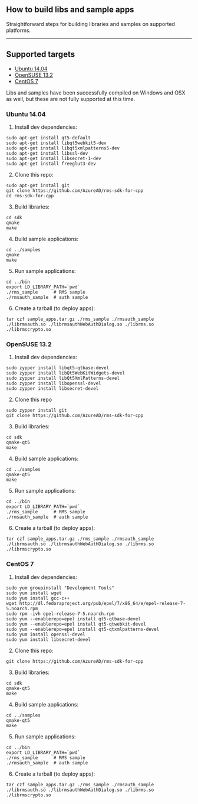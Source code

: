 ## How to build libs and sample apps

Straightforward steps for building libraries and samples on supported platforms.

---
## Supported targets
- [Ubuntu 14.04](#ubuntu-1404)
- [OpenSUSE 13.2](#opensuse-132)
- [CentOS 7](#centos-7)

Libs and samples have been successfully compiled on Windows and OSX as well, but these are not fully supported at this time.

### Ubuntu 14.04

1. Install dev dependencies:
  ```
  sudo apt-get install qt5-default
  sudo apt-get install libqt5webkit5-dev
  sudo apt-get install libqt5xmlpatterns5-dev
  sudo apt-get install libssl-dev
  sudo apt-get install libsecret-1-dev
  sudo apt-get install freeglut3-dev
  ```

2. Clone this repo:
  ```
  sudo apt-get install git
  git clone https://github.com/AzureAD/rms-sdk-for-cpp
  cd rms-sdk-for-cpp
  ```

3. Build libraries:
  ```
  cd sdk
  qmake
  make
  ```

4. Build sample applications:
  ```
  cd ../samples
  qmake
  make
  ```

5. Run sample applications:
  ```
  cd ../bin
  export LD_LIBRARY_PATH=`pwd`
  ./rms_sample	    # RMS sample
  ./rmsauth_sample	# auth sample
  ```

6. Create a tarball (to deploy apps):
  ```
  tar czf sample_apps.tar.gz ./rms_sample ./rmsauth_sample ./librmsauth.so ./librmsauthWebAuthDialog.so ./librms.so ./librmscrypto.so
  ```

### OpenSUSE 13.2

1. Install dev dependencies:
  ```
  sudo zypper install libqt5-qtbase-devel
  sudo zypper install libQt5WebKitWidgets-devel
  sudo zypper install libQt5XmlPatterns-devel
  sudo zypper install libopenssl-devel
  sudo zypper install libsecret-devel
  ```

2. Clone this repo
  ```
  sudo zypper install git
  git clone https://github.com/AzureAD/rms-sdk-for-cpp
  ```

3. Build libraries:
  ```
  cd sdk
  qmake-qt5
  make
  ```

4. Build sample applications:
  ```
  cd ../samples
  qmake-qt5
  make
  ```

5. Run sample applications:
  ```
  cd ../bin
  export LD_LIBRARY_PATH=`pwd`
  ./rms_sample	    # RMS sample
  ./rmsauth_sample	# auth sample
  ```
6. Create a tarball (to deploy apps):
  ```
  tar czf sample_apps.tar.gz ./rms_sample ./rmsauth_sample ./librmsauth.so ./librmsauthWebAuthDialog.so ./librms.so ./librmscrypto.so
  ```

### CentOS 7

1. Install dev dependencies:
  ```
  sudo yum groupinstall "Development Tools"
  sudo yum install wget
  sudo yum install gcc-c++
  wget http://dl.fedoraproject.org/pub/epel/7/x86_64/e/epel-release-7-5.noarch.rpm
  sudo rpm -ivh epel-release-7-5.noarch.rpm
  sudo yum --enablerepo=epel install qt5-qtbase-devel
  sudo yum --enablerepo=epel install qt5-qtwebkit-devel
  sudo yum --enablerepo=epel install qt5-qtxmlpatterns-devel
  sudo yum install openssl-devel
  sudo yum install libsecret-devel
  ```

2. Clone this repo:
  ```
  git clone https://github.com/AzureAD/rms-sdk-for-cpp
  ```

3. Build libraries:
  ```
  cd sdk
  qmake-qt5
  make
  ```

4. Build sample applications:
  ```
  cd ../samples
  qmake-qt5
  make
  ```

5. Run sample applications:
  ```
  cd ../bin
  export LD_LIBRARY_PATH=`pwd`
  ./rms_sample	    # RMS sample
  ./rmsauth_sample	# auth sample
  ```

6. Create a tarball (to deploy apps):
  ```
  tar czf sample_apps.tar.gz ./rms_sample ./rmsauth_sample ./librmsauth.so ./librmsauthWebAuthDialog.so ./librms.so ./librmscrypto.so
  ```
